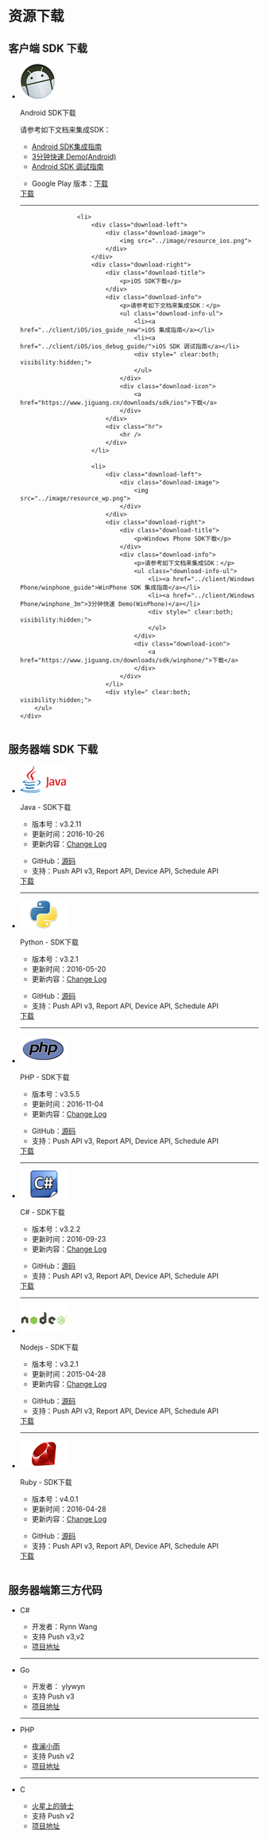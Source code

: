 # 资源下载

## 客户端 SDK 下载
<table>
	<div class="download">
		<ul>
			<li>
				<div class="download-left">
					<div class="download-image  download-image-first">
						<img src="../image/resource_android.png">
					</div>
				</div>
				<div class="download-right"  id="download-right-first">
					<div class="download-title">
						<p id="release-title">Android SDK下载</p>
					</div>
					<div class="download-info">
						<p>请参考如下文档来集成SDK：</p>
						<ul class="download-info-ul">
							<li><a href="../client/Android/android_guide">Android SDK集成指南</a></li>
							<li><a href="../client/Android/android_3m">3分钟快速 Demo(Android)</a></li>
							<li><a href="../client/Android/android_debug_guide">Android SDK 调试指南</a></li>
							<div style=" clear:both; visibility:hidden;">
						</ul>
						<ul class="download-info-ul">
							<li>Google Play 版本：<a href="https://sdkfiledl.jiguang.cn/jpush-android-release-2.2.0-gp.zip">下载</a></li>
							<div style=" clear:both; visibility:hidden;">
						</ul>
							</div>
							<div class="download-icon">
								<a href="https://www.jiguang.cn/downloads/sdk/android/">下载</a>
							</div>
						</div>
						<div class="hr">
							<hr />
						</div>
					</li>

					<li>
						<div class="download-left">
							<div class="download-image">
								<img src="../image/resource_ios.png">
							</div>
						</div>
						<div class="download-right">
							<div class="download-title">
								<p>iOS SDK下载</p>
							</div>
							<div class="download-info">
								<p>请参考如下文档来集成SDK：</p>
								<ul class="download-info-ul">
									<li><a href="../client/iOS/ios_guide_new">iOS 集成指南</a></li>
									<li><a href="../client/iOS/ios_debug_guide/">iOS SDK 调试指南</a></li>
									<div style=" clear:both; visibility:hidden;">
									</ul>
								</div>
								<div class="download-icon">
									<a href="https://www.jiguang.cn/downloads/sdk/ios">下载</a>
								</div>
							</div>
							<div class="hr">
								<hr />
							</div>
						</li>

						<li>
							<div class="download-left">
								<div class="download-image">
									<img src="../image/resource_wp.png">
								</div>
							</div>
							<div class="download-right">
								<div class="download-title">
									<p>Windows Phone SDK下载</p>
								</div>
								<div class="download-info">
									<p>请参考如下文档来集成SDK：</p>
									<ul class="download-info-ul">
										<li><a href="../client/Windows Phone/winphone_guide">WinPhone SDK 集成指南</a></li>
										<li><a href="../client/Windows Phone/winphone_3m">3分钟快速 Demo(WinPhone)</a></li>
										<div style=" clear:both; visibility:hidden;">
										</ul>
									</div>
									<div class="download-icon">
										<a href="https://www.jiguang.cn/downloads/sdk/winphone/">下载</a>
									</div>
								</div>
							</li>
							<div style=" clear:both; visibility:hidden;">
		</ul>
	</div>
</table>

##  服务器端 SDK 下载


<table>
<div class="download">
<ul>
<li>
<div class="download-left">
<div class="download-image">
<img src="../image/resource_sdk_java.png">
</div>
</div>
<div class="download-right">
<div class="download-title">
<p>Java - SDK下载</p>
</div>
<div class="download-info">
<ul class="download-info-ul">
<li>版本号：v3.2.11</li>
<li>更新时间：2016-10-26</li>
<li>更新内容：<a href="https://github.com/jpush/jpush-api-java-client/releases">Change Log</a></li>
<div style=" clear:both; visibility:hidden;">
</ul>
<ul class="download-info-ul">
<li>GitHub：<a href="https://github.com/jpush/jpush-api-java-client">源码</a></li>
<li>支持：Push API v3, Report API, Device API, Schedule API</li>
<div style=" clear:both; visibility:hidden;">
</ul>
</div>
<div class="download-icon">
<a href="https://sdkfiledl.jiguang.cn/jpush-api-java-client-3.2.11.zip">下载</a>
</div>
</div>
<div class="hr">
<hr />
</div>
</li>
<li>
<div class="download-left">
<div class="download-image">
<img src="../image/resource_sdk_python.png">
</div>
</div>
<div class="download-right">
<div class="download-title">
<p>Python - SDK下载</p>
</div>
<div class="download-info">
<ul class="download-info-ul">
<li>版本号：v3.2.1</li>
<li>更新时间：2016-05-20</li>
<li>更新内容：<a href="https://github.com/jpush/jpush-api-python-client/releases">Change Log</a></li>
<div style=" clear:both; visibility:hidden;">
</ul>
<ul class="download-info-ul">
<li>GitHub：<a href="https://github.com/jpush/jpush-api-python-client">源码</a></li>
<li>支持：Push API v3, Report API, Device API, Schedule API</li>
<div style=" clear:both; visibility:hidden;">
</ul>
</div>
<div class="download-icon">
<a href="https://www.jiguang.cn/downloads/resource/1467706953218">下载</a>
</div>
</div>
<div class="hr">
<hr />
</div>
</li>
<li>
<div class="download-left">
<div class="download-image">
<img src="../image/resource_sdk_php.png">
</div>
</div>
<div class="download-right">
<div class="download-title">
<p>PHP - SDK下载</p>
</div>
<div class="download-info">
<ul class="download-info-ul">
<li>版本号：v3.5.5</li>
<li>更新时间：2016-11-04</li>
<li>更新内容：<a href="https://github.com/jpush/jpush-api-php-client/releases">Change Log</a></li>
<div style=" clear:both; visibility:hidden;">
</ul>
<ul class="download-info-ul">
<li>GitHub：<a href="https://github.com/jpush/jpush-api-php-client">源码</a></li>
<li>支持：Push API v3, Report API, Device API, Schedule API</li>
<div style=" clear:both; visibility:hidden;">
</ul>
</div>
<div class="download-icon">
<a href="https://sdkfiledl.jiguang.cn/jpush-api-php-client-3.5.5.zip">下载</a>
</div>
</div>
<div class="hr">
<hr />
</div>
</li>
<li>
<div class="download-left">
<div class="download-image">
<img src="../image/resource_sdk_csharp.png">
</div>
</div>
<div class="download-right">
<div class="download-title">
<p>C# - SDK下载</p>
</div>
<div class="download-info">
<ul class="download-info-ul">
<li>版本号：v3.2.2</li>
<li>更新时间：2016-09-23</li>
<li>更新内容：<a href="https://github.com/jpush/jpush-api-csharp-client/releases">Change Log</a></li>
<div style=" clear:both; visibility:hidden;">
</ul>
<ul class="download-info-ul">
<li>GitHub：<a href="https://github.com/jpush/jpush-api-csharp-client">源码</a></li>
<li>支持：Push API v3, Report API, Device API, Schedule API</li>
<div style=" clear:both; visibility:hidden;">
</ul>
</div>
<div class="download-icon">
<a href="https://sdkfiledl.jiguang.cn/jpush-api-csharp-client-3.2.2.zip ">下载</a>
</div>
</div>
<div class="hr">
<hr />
</div>
</li>
<li>
<div class="download-left">
<div class="download-image">
<img src="../image/resource_sdk_nodejs.png">
</div>
</div>
<div class="download-right">
<div class="download-title">
<p>Nodejs - SDK下载</p>
</div>
<div class="download-info">
<ul class="download-info-ul">
<li>版本号：v3.2.1</li>
<li>更新时间：2015-04-28</li>
<li>更新内容：<a href="https://github.com/jpush/jpush-api-nodejs-client/releases">Change Log</a></li>
<div style=" clear:both; visibility:hidden;">
</ul>
<ul class="download-info-ul">
<li>GitHub：<a href="https://github.com/jpush/jpush-api-nodejs-client">源码</a></li>
<li>支持：Push API v3, Report API, Device API, Schedule API</li>
<div style=" clear:both; visibility:hidden;">
</ul>
</div>
<div class="download-icon">
<a href="https://www.jiguang.cn/downloads/resource/1459130200447">下载</a>
</div>
</div>
<div class="hr">
<hr />
</div>
</li>
<li>
<div class="download-left">
<div class="download-image">
<img src="../image/resource_sdk_ruby.png">
</div>
</div>
<div class="download-right">
<div class="download-title">
<p>Ruby - SDK下载</p>
</div>
<div class="download-info">
<ul class="download-info-ul">
<li>版本号：v4.0.1</li>
<li>更新时间：2016-04-28</li>
<li>更新内容：<a href="https://github.com/jpush/jpush-api-ruby-client/releases">Change Log</a></li>
<div style=" clear:both; visibility:hidden;">
</ul>
<ul class="download-info-ul">
<li>GitHub：<a href="https://github.com/jpush/jpush-api-ruby-client">源码</a></li>
<li>支持：Push API v3, Report API, Device API, Schedule API</li>
<div style=" clear:both; visibility:hidden;">
</ul>
</div>
<div class="download-icon">
<a href="https://www.jiguang.cn/downloads/resource/1461742750944">下载</a>
</div>
</div>
</li>
<div style=" clear:both; visibility:hidden;">
</ul>
</div>
</table>

## 服务器端第三方代码</h2>

<table>
<div class="download">
<ul>
<li>
<div class="developer">
<div class="developer-right">
<div class="developer-title">
<p>C#</p>
</div>
<div class="developer-info">
<ul class="developer-info-ul">
<li>开发者：Rynn Wang </li>
<li>支持 Push v3,v2 </li>
<li><a href="https://jpush.codeplex.com/">项目地址</a></li>
<div style=" clear:both; visibility:hidden;">
</ul>
</div>
</div>
</div>
<div class="hr">
<hr />
</div>
</li>
<li>
<div class="developer">

<div class="developer-right">
<div class="developer-title">
<p>Go</p>
</div>
<div class="developer-info">
<ul class="developer-info-ul">
<li>开发者： ylywyn</li>
<li>支持 Push v3</li>
<li><a href="https://github.com/ylywyn/jpush-api-go-client">项目地址</a></li>
<div style=" clear:both; visibility:hidden;">
</ul>
</div>
</div>
</div>
<div class="hr">
<hr />
</div>
</li>
<li>
<div class="developer">

<div class="developer-right">
<div class="developer-title">
<p>PHP</p>
</div>
<div class="developer-info">
<ul class="developer-info-ul">
<li><a href="http://www.yelanxiaoyu.com">夜澜小雨</a></li>
<li>支持 Push v2</li>
<li><a href="http://www.yelanxiaoyu.com/code/phonegap%E5%BC%80%E5%8F%91/jpush_push_php_server.html">项目地址</a></li>
<div style=" clear:both; visibility:hidden;">
</ul>
</div>
</div>
</div>
<div class="hr">
<hr />
</div>
</li>
<li>
<div class="developer">
<div class="developer-right">
<div class="developer-title">
<p>C</p>
</div>
<div class="developer-info">
<ul class="developer-info-ul">
<li><a href="http://www.weibo.com/issacsonjj">火星上的骑士</a></li>
<li>支持 Push v2</li>
<li><a href="https://github.com/issacsonjj/JPushDemo">项目地址</a></li>
<div style=" clear:both; visibility:hidden;">
</ul>
</div>
</div>
</div>
</li>
<div style=" clear:both; visibility:hidden;">
</ul>
</div>
</table>